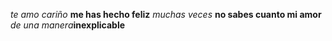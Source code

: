 *te amo cariño*
**me has hecho feliz**
_muchas veces_
__no sabes cuanto mi amor__
_de una manera_**inexplicable**
